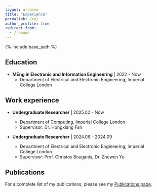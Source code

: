 ```yaml
---
layout: archive
title: "Experience"
permalink: /cv/
author_profile: true
redirect_from:
  - /resume
---
```


{% include base_path %}

## Education
- **MEng in Electronic and Information Engineering** \| 2022 - Now
  - Department of Electrical and Electronic Engineering, Imperial College London

## Work experience

- **Undergraduate Researcher** \| 2025.02 - Now
  - Department of Computing, Imperial College London 
  - Supervisor: Dr. Hongxiang Fan

- **Undergraduate Researcher** \| 2024.06 - 2024.09
  - Department of Electrical and Electronic Engineering, Imperial College London 
  - Supervisor: Prof. Christos Bouganis, Dr. Zhewen Yu

<!-- Skills
======
* Skill 1
* Skill 2
  * Sub-skill 2.1
  * Sub-skill 2.2
  * Sub-skill 2.3
* Skill 3 -->

## Publications
For a complete list of my publications, please see my [Publications page](/publications/).

<!-- Publications
======
  <ul>{% for post in site.publications reversed %}
    {% include archive-single-cv.html %}
  {% endfor %}</ul> -->
  
<!-- Talks
======
  <ul>{% for post in site.talks reversed %}
    {% include archive-single-talk-cv.html  %}
  {% endfor %}</ul>
  
Teaching
======
  <ul>{% for post in site.teaching reversed %}
    {% include archive-single-cv.html %}
  {% endfor %}</ul>
  
Service and leadership
======
* Currently signed in to 43 different slack teams -->

